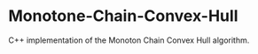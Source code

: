 Monotone-Chain-Convex-Hull
==========================

C++ implementation of the Monoton Chain Convex Hull algorithm.
